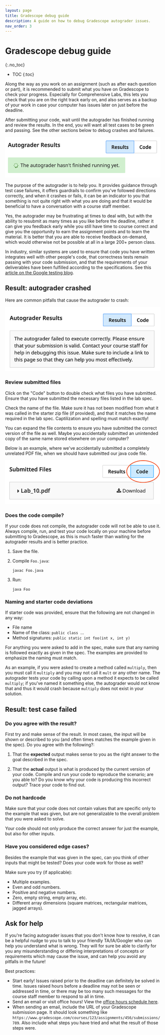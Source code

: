 ```yaml
---
layout: page
title: Gradescope debug guide
description: A guide on how to debug Gradescope autograder issues.
nav_order: 3
---
```


# Gradescope debug guide
{:.no_toc}

- TOC
{:toc}

Along the way as you work on an assignment (such as after each question or part), it is recommended to submit what you have on Gradescope to check your progress. Especially for Comprehensive Labs, this lets you check that you are on the right track early on, and also serves as a backup of your work in case your computer has issues later on just before the deadline.

After submitting your code, wait until the autograder has finished running and review the results. In the end, you will want all test cases to be green and passing. See the other sections below to debug crashes and failures.

![](assets/images/gradescope_running.png)

The purpose of the autograder is to help you. It provides guidance through test case failures, it offers guardrails to confirm you've followed directions correctly, and when it crashes or fails, it can be an indicator to you that something is not quite right with what you are doing and that it would be beneficial to have a conversation with a course staff member. 

Yes, the autograder may be frustrating at times to deal with, but with the ability to resubmit as many times as you like before the deadline, rather it can give you feedback early while you still have time to course correct and give you the opportunity to earn the assignment points and to learn the material. It is better that you are able to receive feedback on-demand, which would otherwise not be possible at all in a large 200+ person class.

In industry, similar systems are used to ensure that code you have written integrates well with other people's code, that correctness tests remain passing with your code submission, and that the requirements of your deliverables have been fulfilled according to the specifications. See this [article on the Google testing blog](https://testing.googleblog.com/2008/09/presubmit-and-performance.html).

## Result: autograder crashed

Here are common pitfalls that cause the autograder to crash:

![](assets/images/gradescope_ag_crash.png)

### Review submitted files

Click on the "Code" button to double check what files you have submitted. Ensure that you have submitted the necessary files listed in the lab spec.

Check the name of the file. Make sure it has not been modified from what it was called in the starter zip file (if provided), and that it matches the name required in the lab spec. Captilization and spelling must match exactly!

You can expand the file contents to ensure you have submitted the correct version of the file as well. Maybe you accidentally submitted an unintended copy of the same name stored elsewhere on your computer?

Below is an example, where we've accidentally submitted a completely unrelated PDF file, when we should have submitted our java code file.

![](assets/images/gradescope_wrong_file.png)

### Does the code compile?

If your code does not compile, the autograder code will not be able to use it. Always compile, run, and test your code locally on your machine before submitting to Gradescope, as this is much faster than waiting for the autograder results and is better practice.

1. Save the file.

2. Compile `Foo.java`:

	```
	javac Foo.java
	```

3. Run:

	```
	java Foo
	```

### Naming and starter code deviations

If starter code was provided, ensure that the following are not changed in any way:

- File name
- Name of the class: `public class `...
- Method signatures: `public static int foo(int x, int y)`

For anything you were asked to add in the spec, make sure that any naming is followed exactly as given in the spec. The examples are provided to emphasize the naming must match.

As an example, if you were asked to create a method called `multiply`, then you must call it `multiply` and you may not call it `mult` or any other name. The autograder tests your code by calling upon a method it expects to be called `multiply`; if you've named it something else, the autograder would not know that and thus it would crash because `multiply` does not exist in your solution.

## Result: test case failed

### Do you agree with the result?

First try and make sense of the result. In most cases, the input will be shown or described to you (and often times matches the example given in the spec). Do you agree with the following?:

1. That the **expected** output makes sense to you as the right answer to the goal described in the spec.

2. That the **actual** output is what is produced by the current version of your code. Compile and run your code to reproduce the scenario; are you able to? Do you know why your code is producing this incorrect output? Trace your code to find out.

### Do not hardcode

Make sure that your code does not contain values that are specific only to the example that was given, but are not generalizable to the overall problem that you were asked to solve.

Your code should not only produce the correct answer for just the example, but also for other inputs.

### Have you considered edge cases?

Besides the example that was given in the spec, can you think of other inputs that might be tested? Does your code work for those as well?

Make sure you try (if applicable):

- Multiple examples.
- Even and odd numbers.
- Positive and negative numbers.
- Zero, empty string, empty array, etc.
- Different array dimensions (square matrices, rectangular matrices, jagged arrays).

## Ask for help

If you're facing autograder issues that you don't know how to resolve, it can be a helpful nudge to you to talk to your friendly TA/IA/Googler who can help you understand what is wrong. They will for sure be able to clarify for you any misunderstanding or differing interpretations of concepts or requirements which may cause the issue, and can help you avoid any pitfalls in the future!

Best practices:

- Start early! Issues raised prior to the deadline can definitely be solved in time. Issues raised hours before a deadline may not be seen or addressed in time, or there may be too many such messages for the course staff member to respond to all in time.
- Send an email or visit office hours! View the [office hours schedule here](../office-hours).
- When sending an email, include the URL of your Gradescope submission page. It should look something like `https://www.gradescope.com/courses/123/assignments/456/submissions/789`. Also include what steps you have tried and what the result of those steps were.
